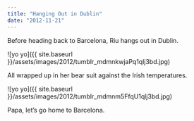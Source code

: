 ```yaml
---
title: "Hanging Out in Dublin"
date: "2012-11-21"
---
```


Before heading back to Barcelona, Riu hangs out in Dublin.

![yo yo]({{ site.baseurl }}/assets/images/2012/tumblr_mdmnkwjaPq1qlj3bd.jpg)

All wrapped up in her bear suit against the Irish temperatures.

![yo yo]({{ site.baseurl }}/assets/images/2012/tumblr_mdmnm5FfqU1qlj3bd.jpg)

Papa, let’s go home to Barcelona.
